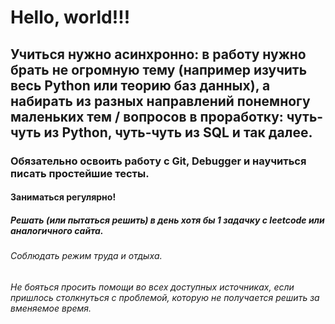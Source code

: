 # Hello, world!!!
## Учиться нужно асинхронно: в работу нужно брать не огромную тему (например изучить весь Python или теорию баз данных), а набирать из разных направлений понемногу маленьких тем / вопросов в проработку: чуть-чуть из Python, чуть-чуть из SQL и так далее.
### Обязательно освоить работу с Git, Debugger и научиться писать простейшие тесты.
#### Заниматься регулярно!
##### Решать (или пытаться решить) в день хотя бы 1 задачку с leetcode или аналогичного сайта.
###### Соблюдать режим труда и отдыха.
###### Не бояться просить помощи во всех доступных источниках, если пришлось столкнуться с проблемой, которую не получается решить за вменяемое время.